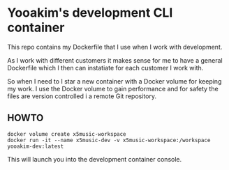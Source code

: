 ﻿# Yooakim's development CLI container
This repo contains my Dockerfile that I use when I work with development.

As I work with different customers it makes sense for me to have a general Dockerfile which I then can instatiate for each customer I work with.

So when I need to I star a new container with a Docker volume for keeping my work. I use the Docker volume to gain
performance and for safety the files are version controlled i a remote Git repository.

## HOWTO

    docker volume create x5music-workspace
    docker run -it --name x5music-dev -v x5music-workspace:/workspace yooakim-dev:latest

This will launch you into the development container console.

